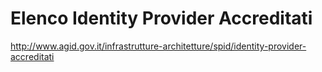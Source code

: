 
# Elenco Identity Provider Accreditati
http://www.agid.gov.it/infrastrutture-architetture/spid/identity-provider-accreditati
